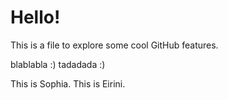 # Hello! 

This is a file to explore some cool GitHub features. 


blablabla :) tadadada :)



This is Sophia. 
This is Eirini.

